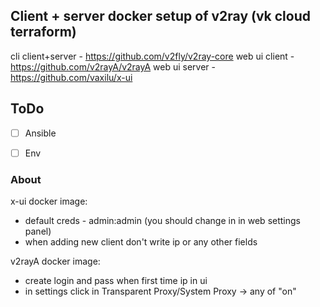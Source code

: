 ## Client + server docker setup of v2ray (vk cloud terraform)

cli client+server - https://github.com/v2fly/v2ray-core
web ui client - https://github.com/v2rayA/v2rayA
web ui server - https://github.com/vaxilu/x-ui


## ToDo

- [ ] Ansible
- [ ] Env


### About

x-ui docker image:
- default creds - admin:admin (you should change in in web settings panel)
- when adding new client don't write ip or any other fields


v2rayA docker image:
- create login and pass when first time ip in ui
- in settings click in Transparent Proxy/System Proxy -> any of "on"
